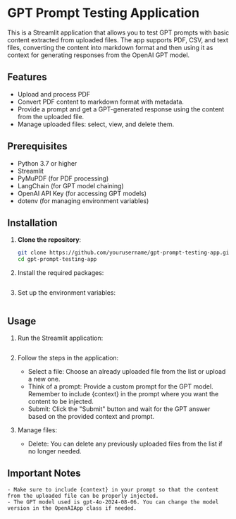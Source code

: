 # GPT Prompt Testing Application

This is a Streamlit application that allows you to test GPT prompts with basic content extracted from uploaded files. The app supports PDF, CSV, and text files, converting the content into markdown format and then using it as context for generating responses from the OpenAI GPT model.

## Features

- Upload and process PDF
- Convert PDF content to markdown format with metadata.
- Provide a prompt and get a GPT-generated response using the content from the uploaded file.
- Manage uploaded files: select, view, and delete them.

## Prerequisites

- Python 3.7 or higher
- Streamlit
- PyMuPDF (for PDF processing)
- LangChain (for GPT model chaining)
- OpenAI API Key (for accessing GPT models)
- dotenv (for managing environment variables)

## Installation

1. **Clone the repository**:

   ```bash
   git clone https://github.com/yourusername/gpt-prompt-testing-app.git
   cd gpt-prompt-testing-app
   ```

2. Install the required packages:

   ```bash pip install -r requirements.txt

   ```

3. Set up the environment variables:

   ```bash OPENAI_KEY=your_openai_api_key_here

   ```

## Usage

1. Run the Streamlit application:

   ```bash streamlit run app.py

   ```

2. Follow the steps in the application:

   - Select a file: Choose an already uploaded file from the list or upload a new one.
   - Think of a prompt: Provide a custom prompt for the GPT model. Remember to include {context} in the prompt where you want the content to be injected.
   - Submit: Click the "Submit" button and wait for the GPT answer based on the provided context and prompt.

3. Manage files:

   - Delete: You can delete any previously uploaded files from the list if no longer needed.

## Important Notes

    - Make sure to include {context} in your prompt so that the content from the uploaded file can be properly injected.
    - The GPT model used is gpt-4o-2024-08-06. You can change the model version in the OpenAIApp class if needed.
